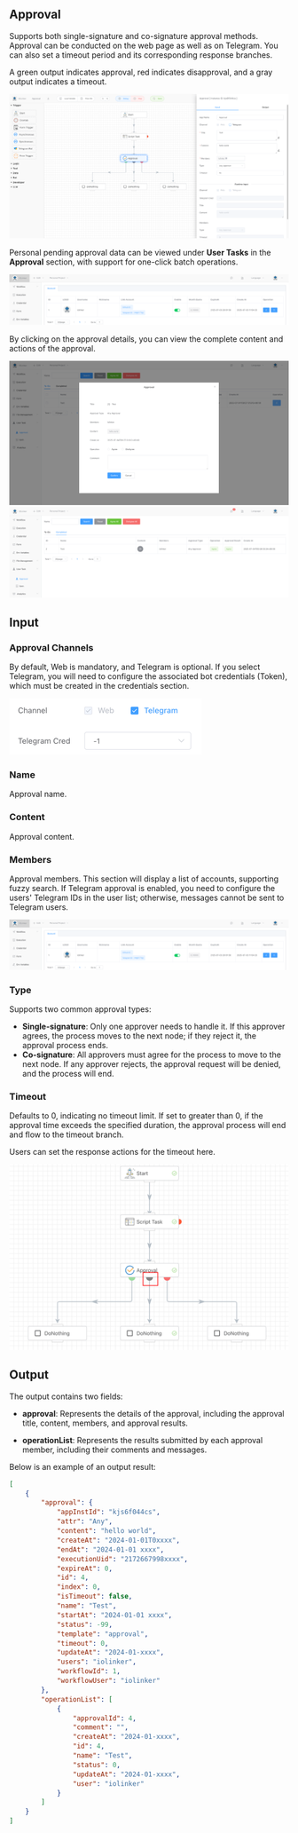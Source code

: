 ## Approval

Supports both single-signature and co-signature approval methods. Approval can be conducted on the web page as well as on Telegram. You can also set a timeout period and its corresponding response branches.

A green output indicates approval, red indicates disapproval, and a gray output indicates a timeout.

<img src="./img/approval.png" alt="image-20250704092703706" style="zoom:50%;" />



Personal pending approval data can be viewed under **User Tasks** in the **Approval** section, with support for one-click batch operations.

<img src="./img/apprval_user_list.png" alt="image-20250703200210855" style="zoom:50%;" />



By clicking on the approval details, you can view the complete content and actions of the approval.

<img src="./img/approval_detail.png" alt="image-20250704092802071" style="zoom:50%;" />

<img src="./img/done_approval_list.png" alt="image-20250704092851826" style="zoom:50%;" />



## Input

### Approval Channels

By default, Web is mandatory, and Telegram is optional. If you select Telegram, you will need to configure the associated bot credentials (Token), which must be created in the credentials section.

<img src="./img/approval_input_channel.png" alt="image-20241007192810231" style="zoom:50%;" />





### Name

Approval name.



### Content

Approval content.



### Members

Approval members. This section will display a list of accounts, supporting fuzzy search. If Telegram approval is enabled, you need to configure the users' Telegram IDs in the user list; otherwise, messages cannot be sent to Telegram users.

<img src="./img/apprval_user_list.png" alt="image-20250703200210855" style="zoom:50%;" />



### Type

Supports two common approval types:

- **Single-signature**: Only one approver needs to handle it. If this approver agrees, the process moves to the next node; if they reject it, the approval process ends.
- **Co-signature**: All approvers must agree for the process to move to the next node. If any approver rejects, the approval request will be denied, and the process will end.



### Timeout

Defaults to 0, indicating no timeout limit. If set to greater than 0, if the approval time exceeds the specified duration, the approval process will end and flow to the timeout branch.

Users can set the response actions for the timeout here.

<img src="./img/approval_input_timeout.png" alt="image-20241007193219195" style="zoom:50%;" />



## Output

The output contains two fields:

- **approval**: Represents the details of the approval, including the approval title, content, members, and approval results.

- **operationList**: Represents the results submitted by each approval member, including their comments and messages.

Below is an example of an output result:

```json
[
    {
        "approval": {
            "appInstId": "kjs6f044cs",
            "attr": "Any",
            "content": "hello world",
            "createAt": "2024-01-01T0xxxx",
            "endAt": "2024-01-01 xxxx",
            "executionUid": "2172667998xxxx",
            "expireAt": 0,
            "id": 4,
            "index": 0,
            "isTimeout": false,
            "name": "Test",
            "startAt": "2024-01-01 xxxx",
            "status": -99,
            "template": "approval",
            "timeout": 0,
            "updateAt": "2024-01-xxxx",
            "users": "iolinker",
            "workflowId": 1,
            "workflowUser": "iolinker"
        },
        "operationList": [
            {
                "approvalId": 4,
                "comment": "",
                "createAt": "2024-01-xxxx",
                "id": 4,
                "name": "Test",
                "status": 0,
                "updateAt": "2024-01-xxxx",
                "user": "iolinker"
            }
        ]
    }
]
```

